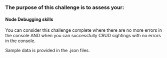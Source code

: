 ### The purpose of this challenge is to assess your: 

#### Node Debugging skills

You can consider this challenge complete where there are no more errors in the console AND when you can successfully CRUD sightings with no errors in the console.

Sample data is provided in the .json files.